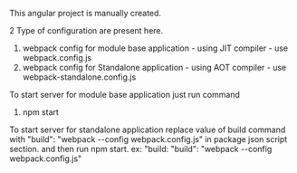 This angular project is manually created.

2 Type of configuration are present here.
   1. webpack config for module base application - using JIT compiler - use webpack.config.js
   2. webpack config for Standalone application - using AOT compiler  - use webpack-standalone.config.js

To start server for module base application just run command
   1. npm start

To start server for standalone application 
   replace value of build command with  "build": "webpack --config webpack.config.js" in package json script section. and then run npm start.
    ex: "build:  "build": "webpack --config webpack.config.js"
